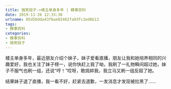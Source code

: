 ```yaml
---
title: 搞笑段子->楼主单身多年 | 糗事百科
date: 2019-11-26 12:33:38
urlname: 05d56dda43f6ae02462fa93fc2ed6b11
tags: 
- 糗事百科
categories:
- 糗事百科
- 搞笑段子
---
```

楼主单身多年，最近朋友介绍个妹子，妹子爱看直播，朋友让我和她培养相同的兴趣爱好，我也关注了妹子榜一，说你快赶上我了呦，我刷了一礼物瞬间超过她，妹子不服气也刷一组，还说“哼！”哎呀，敢挑衅我，我立马又刷一组反超了她。

结果妹子退了直播，我一看不好，赶紧去道歉，一发消息才发现被拉黑了……


